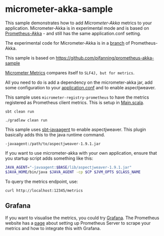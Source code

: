 # micrometer-akka-sample

This sample demonstrates how to add *Micrometer-Akka* metrics to your application.
Micrometer-Akka is in experimental mode and is based on [Prometheus-Akka](https://github.com/Workday/prometheus-akka) - and still has the same application.conf setting.

The experimental code for Micrometer-Akka is in a [branch](https://github.com/pjfanning/prometheus-akka/tree/micrometer-akka) of Prometheus-Akka.

This sample is based on https://github.com/pjfanning/prometheus-akka-sample

[Micrometer Metrics](http://micrometer.io/) compares itself to `SLF4J, but for metrics`.

All you need to do is add a dependency on the micrometer-akka jar, add some configuration to your [application.conf](https://github.com/pjfanning/micrometer-akka-sample/blob/master/src/main/resources/application.conf) and to enable aspectjweaver.

This sample uses `micrometer-registry-prometheus` to have the metrics registered as Prometheus client metrics.
This is setup in [Main.scala](https://github.com/pjfanning/micrometer-akka-sample/blob/master/src/main/scala/com/example/akka/Main.scala).

```sbt clean run```

```./gradlew clean run```

This sample uses [sbt-javaagent](https://github.com/sbt/sbt-javaagent) to enable aspectjweaver.
This plugin basically adds this to the java runtime command.

```-javaagent:/path/to/aspectjweaver-1.9.1.jar```

If you want to use micrometer-akka with your own application, ensure that you startup script adds something like this:

```bash
JAVA_AGENT="-javaagent:$BASE/lib/aspectjweaver-1.9.1.jar"
$JAVA_HOME/bin/java $JAVA_AGENT -cp $CP $JVM_OPTS $CLASS_NAME
```

To query the metrics endpoint, use:

```curl http://localhost:12345/metrics```

## Grafana

If you want to visualise the metrics, you could try [Grafana](http://docs.grafana.org/).
The Prometheus website has a [page](https://prometheus.io/docs/visualization/grafana/) about setting up Prometheus Server to scrape your metrics and how to integrate this with Grafana.
